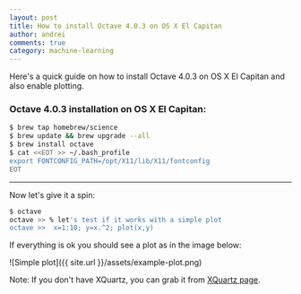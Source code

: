 ```yaml
---
layout: post
title: How to install Octave 4.0.3 on OS X El Capitan
author: andrei
comments: true
category: machine-learning
---
```


Here's a quick guide on how to install Octave 4.0.3 on OS X El Capitan and also enable plotting.

### Octave 4.0.3 installation on OS X El Capitan:

```bash
$ brew tap homebrew/science
$ brew update && brew upgrade --all
$ brew install octave
$ cat <<EOT >> ~/.bash_profile
export FONTCONFIG_PATH=/opt/X11/lib/X11/fontconfig
EOT
```
----
Now let's give it a spin:

```bash
$ octave
octave >> % let's test if it works with a simple plot
octave >>  x=1:10; y=x.^2; plot(x,y)
```

If everything is ok you should see a plot as in the image below:

![Simple plot]({{ site.url }}/assets/example-plot.png)

Note: If you don't have XQuartz, you can grab it from [XQuartz page](https://dl.bintray.com/xquartz/downloads/XQuartz-2.7.9.dmg).
